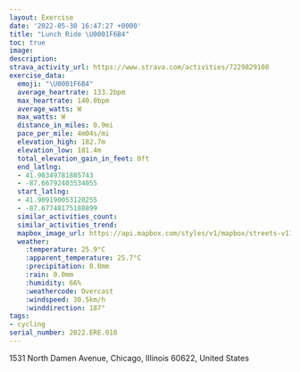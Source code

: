 ```yaml
---
layout: Exercise
date: '2022-05-30 16:47:27 +0000'
title: "Lunch Ride \U0001F6B4"
toc: true
image:
description:
strava_activity_url: https://www.strava.com/activities/7229829108
exercise_data:
  emoji: "\U0001F6B4"
  average_heartrate: 133.2bpm
  max_heartrate: 140.0bpm
  average_watts: W
  max_watts: W
  distance_in_miles: 0.9mi
  pace_per_mile: 4m04s/mi
  elevation_high: 182.7m
  elevation_low: 181.4m
  total_elevation_gain_in_feet: 0ft
  end_latlng:
  - 41.90349781885743
  - -87.66792403534055
  start_latlng:
  - 41.909190053120255
  - -87.67748175188899
  similar_activities_count:
  similar_activities_trend:
  mapbox_image_url: https://api.mapbox.com/styles/v1/mapbox/streets-v11/static/path-5+787af2-1.0(mkx~FhocvOz%40EtECpC%40zAExQUp%40ALIRg%40Bi%40EiH%40eBGaOOsSC%5DKk%40M_CCE),pin-s-s+e5b22e(-87.67749,41.90919),pin-s-f+89ae00(-87.66792999999998,41.90348999999999)/auto/800x800?access_token=pk.eyJ1Ijoiam9zaGJlY2ttYW4iLCJhIjoiY205eWR2aDd1MWZ6djJrbXc4a3M0bWZleiJ9.XiG9OWkNcZk2QzjJbxLB4A
  weather:
    :temperature: 25.9°C
    :apparent_temperature: 25.7°C
    :precipitation: 0.0mm
    :rain: 0.0mm
    :humidity: 66%
    :weathercode: Overcast
    :windspeed: 30.5km/h
    :winddirection: 187°
tags:
- cycling
serial_number: 2022.ERE.010
---
```

1531 North Damen Avenue, Chicago, Illinois 60622, United States
